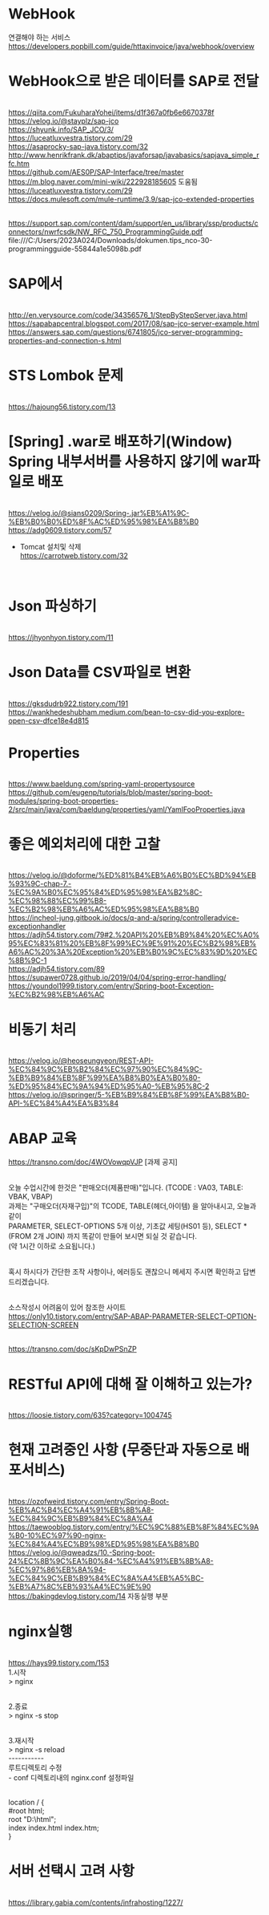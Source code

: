 # WebHook
연결해야 하는 서비스
<br>https://developers.popbill.com/guide/httaxinvoice/java/webhook/overview

# WebHook으로 받은 데이터를 SAP로 전달
<br> https://qiita.com/FukuharaYohei/items/d1f367a0fb6e6670378f
<br> https://velog.io/@stayplz/sap-jco
<br> https://shyunk.info/SAP_JCO/3/
<br> https://luceatluxvestra.tistory.com/29
<br> https://asaprocky-sap-java.tistory.com/32
<br> http://www.henrikfrank.dk/abaptips/javaforsap/javabasics/sapjava_simple_rfc.htm
<br> https://github.com/AES0P/SAP-Interface/tree/master
<br> https://m.blog.naver.com/mini-wiki/222928185605 도움됨
<br> https://luceatluxvestra.tistory.com/29
<br> https://docs.mulesoft.com/mule-runtime/3.9/sap-jco-extended-properties

<br> https://support.sap.com/content/dam/support/en_us/library/ssp/products/connectors/nwrfcsdk/NW_RFC_750_ProgrammingGuide.pdf
<br> file:///C:/Users/2023A024/Downloads/dokumen.tips_nco-30-programmingguide-55844a1e5098b.pdf
# SAP에서 
<br>http://en.verysource.com/code/34356576_1/StepByStepServer.java.html
<br>https://sapabapcentral.blogspot.com/2017/08/sap-jco-server-example.html
<br>https://answers.sap.com/questions/6741805/jco-server-programming-properties-and-connection-s.html

# STS Lombok 문제
<br> https://hajoung56.tistory.com/13

# [Spring] .war로 배포하기(Window) Spring 내부서버를 사용하지 않기에 war파일로 배포
<br> https://velog.io/@sians0209/Spring-.jar%EB%A1%9C-%EB%B0%B0%ED%8F%AC%ED%95%98%EA%B8%B0
<br> https://adg0609.tistory.com/57
 - Tomcat 설치및 삭제
<br>https://carrotweb.tistory.com/32
<br> 

# Json  파싱하기
<br> https://jhyonhyon.tistory.com/11

# Json Data를 CSV파일로 변환
<br> https://gksdudrb922.tistory.com/191
<br> https://wankhedeshubham.medium.com/bean-to-csv-did-you-explore-open-csv-dfce18e4d815

# Properties
<br>https://www.baeldung.com/spring-yaml-propertysource
<br>https://github.com/eugenp/tutorials/blob/master/spring-boot-modules/spring-boot-properties-2/src/main/java/com/baeldung/properties/yaml/YamlFooProperties.java

# 좋은 예외처리에 대한 고찰
<br>https://velog.io/@doforme/%ED%81%B4%EB%A6%B0%EC%BD%94%EB%93%9C-chap-7.-%EC%9A%B0%EC%95%84%ED%95%98%EA%B2%8C-%EC%98%88%EC%99%B8-%EC%B2%98%EB%A6%AC%ED%95%98%EA%B8%B0
<br>https://incheol-jung.gitbook.io/docs/q-and-a/spring/controlleradvice-exceptionhandler
<br> https://adjh54.tistory.com/79#2.%20API%20%EB%B9%84%20%EC%A0%95%EC%83%81%20%EB%8F%99%EC%9E%91%20%EC%B2%98%EB%A6%AC%20%3A%20Exception%20%EB%B0%9C%EC%83%9D%20%EC%8B%9C-1
<br> https://adjh54.tistory.com/89
<br> https://supawer0728.github.io/2019/04/04/spring-error-handling/
<br> https://youndol1999.tistory.com/entry/Spring-boot-Exception-%EC%B2%98%EB%A6%AC
# 비동기 처리
<br> https://velog.io/@heoseungyeon/REST-API-%EC%84%9C%EB%B2%84%EC%97%90%EC%84%9C-%EB%B9%84%EB%8F%99%EA%B8%B0%EA%B0%80-%ED%95%84%EC%9A%94%ED%95%A0-%EB%95%8C-2                                                      <br> https://velog.io/@springer/5-%EB%B9%84%EB%8F%99%EA%B8%B0-API-%EC%84%A4%EA%B3%84                                                                                                                                                                                                                                                                                                                                                                                                                                                                                                       
# ABAP 교육
https://transno.com/doc/4WOVowqpVJP
[과제 공지] 

<br>오늘 수업시간에 한것은 "판매오더(제품판매)"입니다.  (TCODE : VA03, TABLE: VBAK, VBAP)
<br>과제는 "구매오더(자재구입)"의 TCODE, TABLE(헤더,아이템) 을 알아내시고, 오늘과 같이 
<br>PARAMETER, SELECT-OPTIONS 5개 이상, 기초값 세팅(HS01 등), SELECT * (FROM 2개 JOIN) 까지 똑같이 만들어 보시면 되실 것 같습니다. 
<br>(약 1시간 이하로 소요됩니다.)

<br>혹시 하시다가 간단한 조작 사항이나, 에러등도 괜찮으니 메세지 주시면 확인하고 답변 드리겠습니다. 

<br>소스작성시 어려움이 있어 참조한 사이트
<br>https://only10.tistory.com/entry/SAP-ABAP-PARAMETER-SELECT-OPTION-SELECTION-SCREEN

<br>https://transno.com/doc/sKpDwPSnZP

# RESTful API에 대해 잘 이해하고 있는가?
<br> https://loosie.tistory.com/635?category=1004745


# 현재 고려중인 사항 (무중단과 자동으로 배포서비스)
<br> https://ozofweird.tistory.com/entry/Spring-Boot-%EB%AC%B4%EC%A4%91%EB%8B%A8-%EC%84%9C%EB%B9%84%EC%8A%A4
<br> https://taewooblog.tistory.com/entry/%EC%9C%88%EB%8F%84%EC%9A%B0-10%EC%97%90-nginx-%EC%84%A4%EC%B9%98%ED%95%98%EA%B8%B0
<br>https://velog.io/@qweadzs/10.-Spring-boot-24%EC%8B%9C%EA%B0%84-%EC%A4%91%EB%8B%A8-%EC%97%86%EB%8A%94-%EC%84%9C%EB%B9%84%EC%8A%A4%EB%A5%BC-%EB%A7%8C%EB%93%A4%EC%9E%90
<br> https://bakingdevlog.tistory.com/14 자동실행 부분
# nginx실행
<br> https://hays99.tistory.com/153
<br> 1.시작
<br> > nginx

<br> 2.종료
<br> > nginx -s stop

<br> 3.재시작
<br> > nginx -s reload
<br> -----------
<br> 루트디렉토리 수정
<br> - conf 디렉토리내의 nginx.conf 설정파일

<br> location / {
<br>                 #root   html;
<br>                 root  "D:\html";
<br>                 index  index.html index.htm;
<br> }


# 서버 선택시 고려 사항
<br>https://library.gabia.com/contents/infrahosting/1227/
